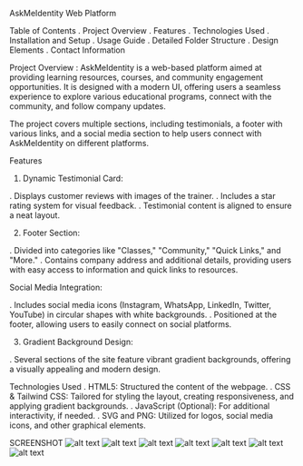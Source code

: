 AskMeIdentity Web Platform

Table of Contents
. Project Overview
. Features
. Technologies Used
. Installation and Setup
. Usage Guide
. Detailed Folder Structure
. Design Elements
. Contact Information


Project Overview :
AskMeIdentity is a web-based platform aimed at providing learning resources, courses, and community engagement opportunities. It is designed with a modern UI, offering users a seamless experience to explore various educational programs, connect with the community, and follow company updates.

The project covers multiple sections, including testimonials, a footer with various links, and a social media section to help users connect with AskMeIdentity on different platforms.

Features
1) Dynamic Testimonial Card:

. Displays customer reviews with images of the trainer.
. Includes a star rating system for visual feedback.
. Testimonial content is aligned to ensure a neat layout.

2) Footer Section:

. Divided into categories like "Classes," "Community," "Quick Links," and "More."
. Contains company address and additional details, providing users with easy access to information and quick links to resources.

Social Media Integration:

. Includes social media icons (Instagram, WhatsApp, LinkedIn, Twitter, YouTube) in circular shapes with white backgrounds.
. Positioned at the footer, allowing users to easily connect on social platforms.

3) Gradient Background Design:

. Several sections of the site feature vibrant gradient backgrounds, offering a visually appealing and modern design.

Technologies Used
. HTML5: Structured the content of the webpage.
. CSS & Tailwind CSS: Tailored for styling the layout, creating responsiveness, and applying gradient backgrounds.
. JavaScript (Optional): For additional interactivity, if needed.
. SVG and PNG: Utilized for logos, social media icons, and other graphical elements.

SCREENSHOT 
![alt text](<Screenshot 2024-09-11 202205.png>)
![alt text](<Screenshot 2024-09-11 202305.png>)
![alt text](<Screenshot 2024-09-11 202356.png>)
![alt text](<Screenshot 2024-09-11 202418.png>)
![alt text](<Screenshot 2024-09-11 202544.png>)
![alt text](<Screenshot 2024-09-11 202623.png>)
![alt text](<Screenshot 2024-09-11 202645.png>)